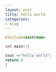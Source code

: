 ```yaml
---
layout: post
title: hello world
categories:
- blog
---
```


```cpp
#include<iostream>

int main(){

cout <<"hello world";
return 0
}

```
